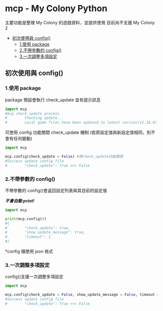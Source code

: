 # mcp - My Colony Python

主要功能是整理 My Colony 的遊戲資料，並提供使用
目前尚不支援 My Colony 2

- [初次使用與 config()](#%E5%88%9D%E6%AC%A1%E4%BD%BF%E7%94%A8%E8%88%87config)
  - [1.使用 package](#1%E4%BD%BF%E7%94%A8package)
  - [2.不帶參數的 config()](#2%E4%B8%8D%E5%B8%B6%E5%8F%83%E6%95%B8%E7%9A%84config)
  - [3.一次調整多項設定](#3%E4%B8%80%E6%AC%A1%E8%AA%BF%E6%95%B4%E5%A4%9A%E9%A0%85%E8%A8%AD%E5%AE%9A)

## 初次使用與 config()

### 1.使用 package

package 預設會執行 check_update 並有提示訊息

```py
import mcp
#mcp check_update process
#        Checking update...
#        Local game files have been updated to latest version(v1.10.0)
```

可使用 config 功能關閉 check_update 機制
(若原設定值與新設定值相同，則不會有任何變動)

```py
import mcp

mcp.config(check_update = False) #將check_update功能關閉
#Success update config file
#        "check_update": True >>> False
```

### 2.不帶參數的 config()

不帶參數的 config()會返回設定列表與其目前的設定值

**_不會自動 print!_**

```py
import mcp

print(mcp.config())
#{
#        "check_update": true,
#        "show_update_message": true,
#        "timeout": 1
#}
```

\*config 檔使用 json 格式

### 3.一次調整多項設定

config()支援一次調整多項設定

```py
import mcp

mcp.config(check_update = False, show_update_message = False, timeout = 1)
#Success update config file
#        "check_update": True >>> False
```
